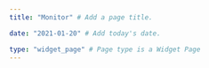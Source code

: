 ```yaml
---
title: "Monitor" # Add a page title.

date: "2021-01-20" # Add today's date.

type: "widget_page" # Page type is a Widget Page
---
```

